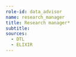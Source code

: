 ```yaml
---
role-id: data_advisor
name: research_manager
title: Research manager*
subtitle: 
sources: 
  - DTL
  - ELIXIR
---
```

